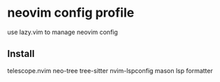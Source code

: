 # neovim config profile

use lazy.vim to manage neovim config

## Install

telescope.nvim
neo-tree
tree-sitter
nvim-lspconfig
mason
lsp
formatter
